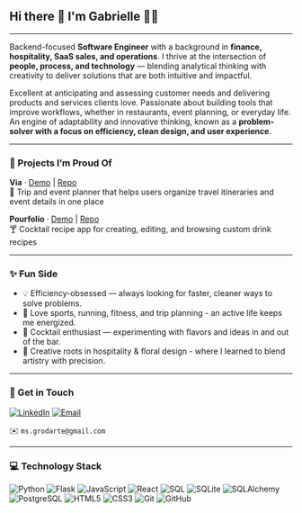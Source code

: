 ## Hi there 👋 I'm Gabrielle 👩‍💻
---

Backend-focused **Software Engineer** with a background in **finance, hospitality, SaaS sales, and operations**. 
I thrive at the intersection of **people, process, and technology** — blending analytical thinking with creativity to deliver solutions that are both intuitive and impactful.  


Excellent at anticipating and assessing customer needs and delivering products and services clients love. Passionate about building tools that improve workflows, whether in restaurants, event planning, or everyday life. An engine of adaptability and innovative thinking, known as a **problem-solver with a focus on efficiency, clean design, and user experience**.  

---

### 🎨 Projects I’m Proud Of

**Via** · [Demo](https://www.loom.com/share/f1b7963df2ad4138a71260a755df1b81?sid=e5d56120-84b1-4114-ac39-9b97aed4884b) | [Repo](https://github.com/gabriellerodarte/via)  
🧭 Trip and event planner that helps users organize travel itineraries and event details in one place  

**Pourfolio** · [Demo](https://www.loom.com/share/b659475eb57447c3b314cc0c42f6ed44?sid=41c639b6-e9cb-4cfc-b2f8-6c1a0ae46c71) | [Repo](https://github.com/gabriellerodarte/pourfolio)  
🍸 Cocktail recipe app for creating, editing, and browsing custom drink recipes
  

---

### ✨ Fun Side
- 💡 Efficiency-obsessed — always looking for faster, cleaner ways to solve problems.  
- 🏃 Love sports, running, fitness, and trip planning - an active life keeps me energized.
- 🍹 Cocktail enthusiast — experimenting with flavors and ideas in and out of the bar.  
- 🌸 Creative roots in hospitality & floral design - where I learned to blend artistry with precision.

---

### 📲 Get in Touch  

[![LinkedIn](https://img.shields.io/badge/LinkedIn-0077B5?style=for-the-badge&logo=linkedin&logoColor=white)](https://www.linkedin.com/in/gabriellerodarte)  [![Email](https://img.shields.io/badge/Email-D14836?style=for-the-badge&logo=gmail&logoColor=white)](ms.grodarte@gmail.com) 

✉️ `ms.grodarte@gmail.com`

---


### 💻 Technology Stack 
![Python](https://img.shields.io/badge/Python-3776AB?style=for-the-badge&logo=python&logoColor=white)
![Flask](https://img.shields.io/badge/Flask-000000?style=for-the-badge&logo=flask&logoColor=white)
![JavaScript](https://img.shields.io/badge/JavaScript-F7DF1E?style=for-the-badge&logo=javascript&logoColor=black)
![React](https://img.shields.io/badge/React-20232A?style=for-the-badge&logo=react&logoColor=61DAFB)
![SQL](https://img.shields.io/badge/SQL-336791?style=for-the-badge&logo=postgresql&logoColor=white)
![SQLite](https://img.shields.io/badge/SQLite-003B57?style=for-the-badge&logo=sqlite&logoColor=white)
![SQLAlchemy](https://img.shields.io/badge/SQLAlchemy-FF6F61?style=for-the-badge&logo=databricks&logoColor=white)
![PostgreSQL](https://img.shields.io/badge/PostgreSQL-336791?style=for-the-badge&logo=postgresql&logoColor=white)
![HTML5](https://img.shields.io/badge/HTML5-E34F26?style=for-the-badge&logo=html5&logoColor=white)
![CSS3](https://img.shields.io/badge/CSS3-1572B6?style=for-the-badge&logo=css3&logoColor=white)
![Git](https://img.shields.io/badge/Git-F05032?style=for-the-badge&logo=git&logoColor=white)
![GitHub](https://img.shields.io/badge/GitHub-000000?style=for-the-badge&logo=github&logoColor=white)

<!--
**gabriellerodarte/gabriellerodarte** is a ✨ _special_ ✨ repository because its `README.md` (this file) appears on your GitHub profile.

Here are some ideas to get you started:

- 🔭 I’m currently working on ...
- 🌱 I’m currently learning ...
- 👯 I’m looking to collaborate on ...
- 🤔 I’m looking for help with ...
- 💬 Ask me about ...
- 📫 How to reach me: ...
- 😄 Pronouns: ...
- ⚡ Fun fact: ...
-->
